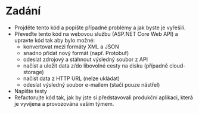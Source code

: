 # Zadání

* Projděte tento kód a popište případné problémy a jak byste je vyřešili.
* Převeďte tento kód na webovou službu (ASP.NET Core Web API) a upravte kód tak aby bylo možné:
   * konvertovat mezi formáty XML a JSON
   * snadno přidat nový formát (např. Protobuf)
   * odeslat zdrojový a stáhnout výsledný soubor z API
   * načíst a uložit data z/do libovolné cesty na disku (případně cloud-storage)
   * načíst data z HTTP URL (nelze ukládat)
   * odeslat výsledný soubor e-mailem (stačí pouze nástřel)
* Napište testy
* Refactorujte kód tak, jak by jste si představovali produkční aplikaci, která je vyvíjena a provozována vaším týmem.
  
